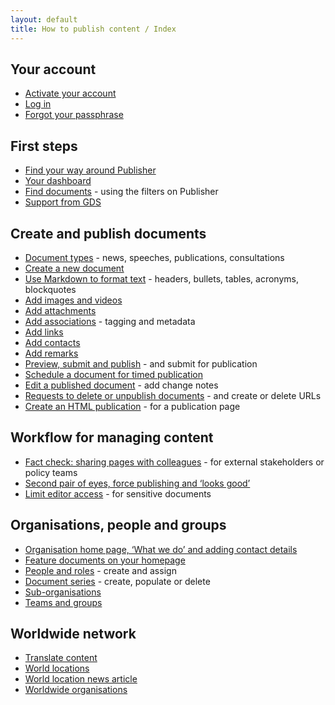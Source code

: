 ```yaml
---
layout: default
title: How to publish content / Index
---
```


## Your account
* [Activate your account](your-account/get-an-account.html) 
* [Log in](your-account/log-in.html)
* [Forgot your passphrase](your-account/forgot-your-passphrase.html)


## First steps
* [Find your way around Publisher](first-steps/top-navigation.html)
* [Your dashboard](first-steps/your-dashboard.html)
* [Find documents](first-steps/find-documents.html) - using the filters on Publisher
* [Support from GDS](first-steps/support-from-GDS.html)


## Create and publish documents
* [Document types](creating-documents/document-types.html) - news, speeches, publications, consultations
* [Create a new document](creating-documents/create-a-new-doc.html)
* [Use Markdown to format text](creating-documents/markdown.html) - headers, bullets, tables, acronyms, blockquotes
* [Add images and videos](creating-documents/add-images.html) 
* [Add attachments](creating-documents/add-attachments.html) 
* [Add associations](creating-documents/add-associations.html) - tagging and metadata
* [Add links](creating-documents/add-links.html) 
* [Add contacts](organisations-groups/organisation-home-page.html#add_contacts)
* [Add remarks](creating-documents/add-remarks.html) 
* [Preview, submit and publish](creating-documents/preview-your-work.html) - and submit for publication
* [Schedule a document for timed publication](creating-documents/scheduled-publishing.html) 
* [Edit a published document](creating-documents/editing-a-doc.html) - add change notes
* [Requests to delete or unpublish documents](creating-documents/delete-unpublish.html) - and create or delete URLs
* [Create an HTML publication](creating-documents/create-an-HTML-document.html) - for a publication page

## Workflow for managing content 
* [Fact check: sharing pages with colleagues](workflow-content/fact-checking.html) - for external stakeholders or policy teams
* [Second pair of eyes, force publishing and ‘looks good’](workflow-content/second-pair-of-eyes.html)
* [Limit editor access](workflow-content/limiting-access.html) - for sensitive documents


## Organisations, people and groups
* [Organisation home page, ‘What we do’ and adding contact details](organisations-groups/organisation-home-page.html)
* [Feature documents on your homepage](organisations-groups/feature-documents-home-page.html)
* [People and roles](organisations-groups/people-and-roles.html) - create and assign
* [Document series](organisations-groups/document-series.html) - create, populate or delete
* [Sub-organisations](organisations-groups/sub-organisations.html)
* [Teams and groups](organisations-groups/policy-advisory-group.html)


## Worldwide network
* [Translate content](worldwide-network/translating-docs.html)
* [World locations](worldwide-network/world-locations.html)
* [World location news article](worldwide-network/world-location-news-article.html)
* [Worldwide organisations](worldwide-network/worldwide-organisations.html)


